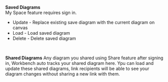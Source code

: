 **Saved Diagrams**
<br />
My Space feature requires sign in.
* Update - Replace existing save diagram with the current diagram on canvas
* Load - Load saved diagram
* Delete - Delete saved diagram

<br />

**Shared Diagrams**
Any diagram you shared using Share feature after signing in, Workbench auto tracks your shared diagram here.
Ypu can load and update these shared diagrams, link recipients will be able to see your diagram changes without sharing a new link with them.

